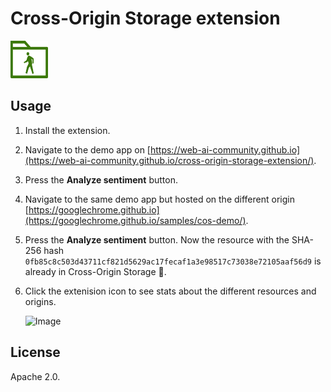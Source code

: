# Cross-Origin Storage extension

<img src="https://raw.githubusercontent.com/web-ai-community/cross-origin-storage-extension/refs/heads/main/logo-cos.svg" alt="Cross-Origin Storage API logo" width="60" height="60">

## Usage

1. Install the extension.
1. Navigate to the demo app on
   [https://web-ai-community.github.io](https://web-ai-community.github.io/cross-origin-storage-extension/).
1. Press the **Analyze sentiment** button.
1. Navigate to the same demo app but hosted on the different origin
   [https://googlechrome.github.io](https://googlechrome.github.io/samples/cos-demo/).
1. Press the **Analyze sentiment** button. Now the resource with the SHA-256
   hash `0fb85c8c503d43711cf821d5629ac17fecaf1a3e98517c73038e72105aaf56d9` is
   already in Cross-Origin Storage 🎉.
1. Click the extenision icon to see stats about the different resources and origins.

   <img width="631" height="757" alt="Image" src="https://github.com/user-attachments/assets/5554f89e-dd7d-478e-8cf9-edccc5a5a0c4" />

## License

Apache 2.0.
